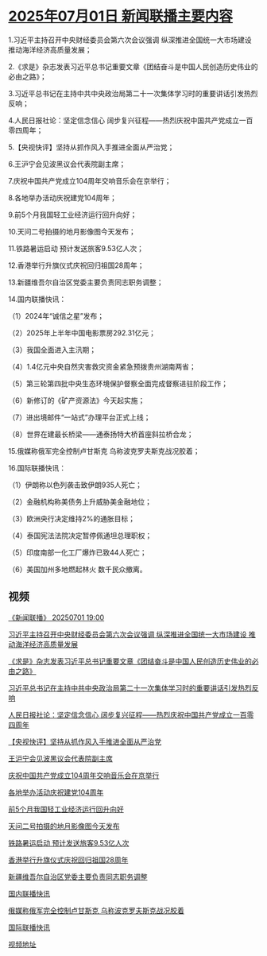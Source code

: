 # [2025年07月01日 新闻联播主要内容](https://tv.cctv.com/lm/xwlb/day/20250701.shtml)

1.习近平主持召开中央财经委员会第六次会议强调 纵深推进全国统一大市场建设 推动海洋经济高质量发展；

2.《求是》杂志发表习近平总书记重要文章《团结奋斗是中国人民创造历史伟业的必由之路》；

3.习近平总书记在主持中共中央政治局第二十一次集体学习时的重要讲话引发热烈反响；

4.人民日报社论：坚定信念信心 阔步复兴征程——热烈庆祝中国共产党成立一百零四周年；

5.【央视快评】坚持从抓作风入手推进全面从严治党；

6.王沪宁会见波黑议会代表院副主席；

7.庆祝中国共产党成立104周年交响音乐会在京举行；

8.各地举办活动庆祝建党104周年；

9.前5个月我国轻工业经济运行回升向好；

10.天问二号拍摄的地月影像图今天发布；

11.铁路暑运启动 预计发送旅客9.53亿人次；

12.香港举行升旗仪式庆祝回归祖国28周年；

13.新疆维吾尔自治区党委主要负责同志职务调整；

14.国内联播快讯：

（1）2024年“诚信之星”发布；

（2）2025年上半年中国电影票房292.31亿元；

（3）我国全面进入主汛期；

（4）1.4亿元中央自然灾害救灾资金紧急预拨贵州湖南两省；

（5）第三轮第四批中央生态环境保护督察全面完成督察进驻阶段工作；

（6）新修订的《矿产资源法》今天起实施；

（7）进出境邮件“一站式”办理平台正式上线；

（8）世界在建最长桥梁——通泰扬特大桥首座斜拉桥合龙；

15.俄媒称俄军完全控制卢甘斯克 乌称波克罗夫斯克战况胶着；

16.国际联播快讯：

（1）伊朗称以色列袭击致伊朗935人死亡；

（2）金融机构称美债务上升威胁美金融地位；

（3）欧洲央行决定维持2%的通胀目标；

（4）泰国宪法法院决定暂停佩通坦总理职权；

（5）印度南部一化工厂爆炸已致44人死亡；

（6）美国加州多地燃起林火 数千民众撤离。

## 视频

[《新闻联播》 20250701 19:00](https://tv.cctv.com/2025/07/01/VIDENYUh5fpNz3P0g9FimRdc250701.shtml)

[习近平主持召开中央财经委员会第六次会议强调 纵深推进全国统一大市场建设 推动海洋经济高质量发展](https://tv.cctv.com/2025/07/01/VIDEVtvqjADEKTZE2Bg0pF6X250701.shtml)

[《求是》杂志发表习近平总书记重要文章《团结奋斗是中国人民创造历史伟业的必由之路》](https://tv.cctv.com/2025/07/01/VIDEvJ22KghR3MpiEbASOQ2r250701.shtml)

[习近平总书记在主持中共中央政治局第二十一次集体学习时的重要讲话引发热烈反响](https://tv.cctv.com/2025/07/01/VIDE1oEpXqyspKtRv9bTkyrr250701.shtml)

[人民日报社论：坚定信念信心 阔步复兴征程——热烈庆祝中国共产党成立一百零四周年](https://tv.cctv.com/2025/07/01/VIDEIlvFzkvdWfCJhSoARWm9250701.shtml)

[【央视快评】坚持从抓作风入手推进全面从严治党](https://tv.cctv.com/2025/07/01/VIDEXAQmRtotsMzeshHcccs7250701.shtml)

[王沪宁会见波黑议会代表院副主席](https://tv.cctv.com/2025/07/01/VIDEwTWXrCO3YsMLWM3yprWh250701.shtml)

[庆祝中国共产党成立104周年交响音乐会在京举行](https://tv.cctv.com/2025/07/01/VIDEyhcwz9Kohho18ERQadwQ250701.shtml)

[各地举办活动庆祝建党104周年](https://tv.cctv.com/2025/07/01/VIDEs5uHOVIKFKdWdIJ4SG6G250701.shtml)

[前5个月我国轻工业经济运行回升向好](https://tv.cctv.com/2025/07/01/VIDEzIlczh1CTonsMmyxzT0C250701.shtml)

[天问二号拍摄的地月影像图今天发布](https://tv.cctv.com/2025/07/01/VIDEYQooPIg37acmTPwoHoGY250701.shtml)

[铁路暑运启动 预计发送旅客9.53亿人次](https://tv.cctv.com/2025/07/01/VIDE9hRLY2fPvCx4jNwgHvfi250701.shtml)

[香港举行升旗仪式庆祝回归祖国28周年](https://tv.cctv.com/2025/07/01/VIDEh6fvbJAnUry8n6YFfzld250701.shtml)

[新疆维吾尔自治区党委主要负责同志职务调整](https://tv.cctv.com/2025/07/01/VIDE4bwCXeQ0xZzEfry6U2Ag250701.shtml)

[国内联播快讯](https://tv.cctv.com/2025/07/01/VIDEi12olqAKY0PKFJVyIdPn250701.shtml)

[俄媒称俄军完全控制卢甘斯克 乌称波克罗夫斯克战况胶着](https://tv.cctv.com/2025/07/01/VIDEpRWohbEaheMgGqFyHV2H250701.shtml)

[国际联播快讯](https://tv.cctv.com/2025/07/01/VIDEV5d96NzZyK4EFxC1uoQr250701.shtml)

[视频地址](https://tv.cctv.com/lm/xwlb/day/20250701.shtml) 

